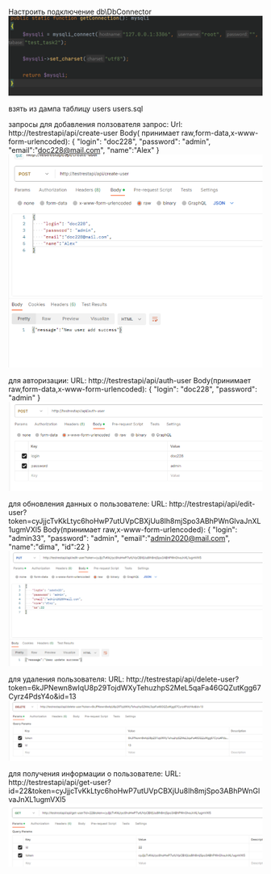 Настроить подключение db\DbConnector
![img.png](img.png)

взять из дампа таблицу users 
users.sql

запросы для добавления ползователя запрос: 
Url: http://testrestapi/api/create-user
Body( принимает raw,form-data,x-www-form-urlencoded):
{
"login": "doc228",
"password": "admin",
"email":"doc228@mail.com",
"name":"Alex"
}
![img_1.png](img_1.png)

для авторизации:
URL: http://testrestapi/api/auth-user
Body(принимает raw,form-data,x-www-form-urlencoded):
{
"login": "doc228",
"password": "admin"
}
![img_2.png](img_2.png)

для обновления данных о пользователе:
URL: http://testrestapi/api/edit-user?token=cyJjjcTvKkLtyc6hoHwP7utUVpCBXjUu8Ih8mjSpo3ABhPWnGlvaJnXL1ugmVXl5
Body(принимает raw,x-www-form-urlencoded):
{
"login": "admin33",
"password": "admin",
"email":"admin2020@mail.com",
"name":"dima",
"id":22
}
![img_3.png](img_3.png)

для удаления пользователя:
URL: http://testrestapi/api/delete-user?token=6kJPNewn8wIqU8p29TojdWXyTehuzhpS2MeL5qaFa46GQZutKgg67Cyrz4PdsY4o&id=13
![img_4.png](img_4.png)

для получения информации о пользователе:
URL: http://testrestapi/api/get-user?id=22&token=cyJjjcTvKkLtyc6hoHwP7utUVpCBXjUu8Ih8mjSpo3ABhPWnGlvaJnXL1ugmVXl5
![img_5.png](img_5.png)




